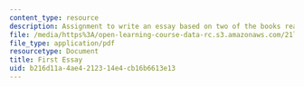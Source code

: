 ```yaml
---
content_type: resource
description: Assignment to write an essay based on two of the books read for the class.
file: /media/https%3A/open-learning-course-data-rc.s3.amazonaws.com/21l-002-foundations-of-western-culture-ii-fall-2002/b216d11a4ae4212314e4cb16b6613e13_essay1.pdf
file_type: application/pdf
resourcetype: Document
title: First Essay
uid: b216d11a-4ae4-2123-14e4-cb16b6613e13
---
```

